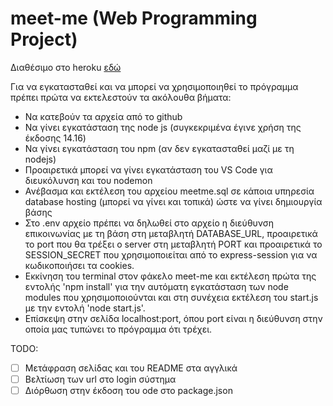 # meet-me (Web Programming Project)

Διαθέσιμο στο heroku [εδώ](https://meet--me.herokuapp.com/)

Για να εγκατασταθεί και να μπορεί να χρησιμοποιηθεί το πρόγραμμα πρέπει πρώτα να εκτελεστούν τα ακόλουθα βήματα:

- Να κατεβούν τα αρχεία από το github
- Να γίνει εγκατάσταση της node js (συγκεκριμένα έγινε χρήση της έκδοσης 14.16)
- Να γίνει εγκατάσταση του npm (αν δεν εγκατασταθεί μαζί με τη nodejs)
- Προαιρετικά μπορεί να γίνει εγκατάσταση του VS Code για διευκόλυνση και του nodemon
- Ανέβασμα και εκτέλεση του αρχείου meetme.sql σε κάποια υπηρεσία database hosting (μπορεί να γίνει και τοπικά) ώστε να γίνει δημιουργία βάσης
- Στο .env αρχείο πρέπει να δηλωθεί στο αρχείο η διεύθυνση επικοινωνίας με τη βάση στη μεταβλητή DATABASE_URL, προαιρετικά το port που θα τρέξει ο server στη μεταβλητή PORT και προαιρετικά το SESSION_SECRET που χρησιμοποιείται από το express-session για να κωδικοποιήσει τα cookies.
- Εκκίνηση του terminal στον φάκελο meet-me και εκτέλεση πρώτα της εντολής 'npm install' για την αυτόματη εγκατάσταση των node modules που χρησιμοποιούνται και στη συνέχεια εκτέλεση του start.js με την εντολή 'node start.js'.
- Επίσκεψη στην σελίδα localhost:port, όπου port είναι η διεύθυνση στην οποία μας τυπώνει το πρόγραμμα ότι τρέχει.

TODO:

- [ ] Μετάφραση σελίδας και του README στα αγγλικά
- [ ] Βελτίωση των url στο login σύστημα
- [ ] Διόρθωση στην έκδοση του ode στο package.json
